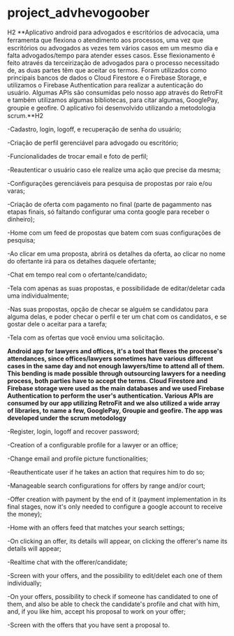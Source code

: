 # project_advhevogoober

H2 **Aplicativo android para advogados e escritórios de advocacia, uma ferramenta que ﬂexiona o atendimento aos processos, 
uma vez que escritórios ou advogados as vezes tem vários casos em um mesmo dia e falta advogados/tempo para atender esses casos. Esse flexionamento é feito através da terceirização de advogados para o processo necessitado de, as duas partes têm que aceitar os termos. 
Foram utilizados como principais bancos de dados o Cloud Firestore e o Firebase Storage, e utilizamos o Firebase Authentication para
realizar a autenticação do usuário. Algumas APIs são consumidas pelo nosso app através do RetroFit e também utilizamos algumas bibliotecas, para citar algumas, GooglePay, groupie e geoﬁre. O aplicativo foi desenvolvido utilizando a metodologia scrum.**H2

-Cadastro, login, logoff, e recuperação de senha do usuário;

-Criação de perfil gerenciável para advogado ou escritório;

-Funcionalidades de trocar email e foto de perfil;

-Reautenticar o usuário caso ele realize uma ação que precise da mesma;

-Configurações gerenciáveis para pesquisa de propostas por raio e/ou varas;

-Criação de oferta com pagamento no final (parte de pagammento nas etapas finais, só faltando configurar uma conta google para receber o dinheiro);

-Home com um feed de propostas que batem com suas configurações de pesquisa;

-Ao clicar em uma proposta, abrirá os detalhes da oferta, ao clicar no nome do ofertante irá para os detalhes daquele ofertante;

-Chat em tempo real com o ofertante/candidato;

-Tela com apenas as suas propostas, e possibilidade de editar/deletar cada uma individualmente;

-Nas suas propostas, opção de checar se alguém se candidatou para alguma delas, e poder checar o perfil e ter um chat com os candidatos, e se gostar dele o aceitar para a tarefa;

-Tela com as ofertas que você enviou uma solicitação.



**Android app for lawyers and offices, it's a tool that flexes the processe's attendances, since offices/lawyers sometimes have various
different cases in the same day and not enough lawyers/time to attend all of them. This bending is made possible through outsourcing lawyers for a needing process, both parties have to accept the terms. Cloud Firestore and Firebase storage were used as the main databases and we used Firebase Authentication to perform the user's authentication. Various APIs are consumed by our app utilizing RetroFit and we also utilized a wide array of libraries, to name a few, GooglePay, Groupie and geofire. The app was developed under the scrum metodology** 

-Register, login, logoff and recover password;

-Creation of a configurable profile for a lawyer or an office;

-Change email and profile picture functionalities;

-Reauthenticate user if he takes an action that requires him to do so;

-Manageable search configurations for offers by range and/or court;

-Offer creation with payment by the end of it (payment implementation in its final stages, now it's only needed to configure a google account to receive the money);

-Home with an offers feed that matches your search settings;

-On clicking an offer, its details will appear, on clicking the offerer's name its details will appear; 

-Realtime chat with the offerer/candidate;

-Screen with your offers, and the possibility to edit/delet each one of them individually;

-On your offers, possibility to check if someone has candidated to one of them, and also be able to check the candidate's profile and chat with him, and, if you like him, accept his proposal to work on your offer;

-Screen with the offers that you have sent a proposal to.



